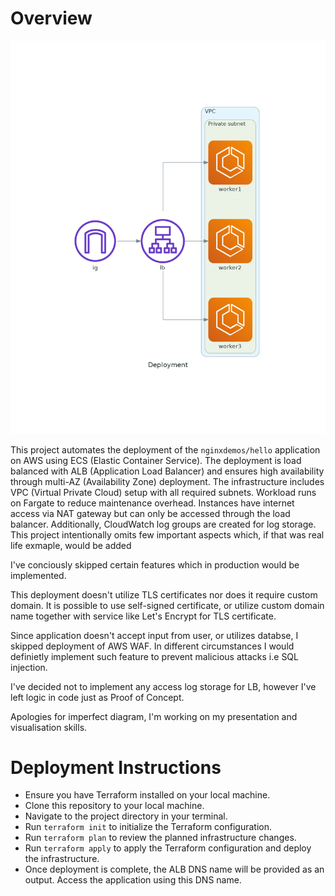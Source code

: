 # Overview

![alt text](deployment.png)

This project automates the deployment of the `nginxdemos/hello` application on AWS using ECS (Elastic Container Service). The deployment is load balanced with ALB (Application Load Balancer) and ensures high availability through multi-AZ (Availability Zone) deployment. The infrastructure includes VPC (Virtual Private Cloud) setup with all required subnets. Workload runs on Fargate to reduce maintenance overhead. Instances have internet access via NAT gateway but can only be accessed through the load balancer. Additionally, CloudWatch log groups are created for log storage.
This project intentionally omits few important aspects which, if that was real life exmaple, would be added

I've conciously skipped certain features which in production would be implemented.

This deployment doesn't utilize TLS certificates nor does it require custom domain. It is possible to use self-signed certificate, or utilize custom domain name together with service like Let's Encrypt for TLS certificate.

Since application doesn't accept input from user, or utilizes databse, I skipped deployment of AWS WAF. In different circumstances I would definietly implement such feature to prevent malicious attacks i.e SQL injection.

I've decided not to implement any access log storage for LB, however I've left logic in code just as Proof of Concept.

Apologies for imperfect diagram, I'm working on my presentation and visualisation skills.

# Deployment Instructions

- Ensure you have Terraform installed on your local machine.
- Clone this repository to your local machine.
- Navigate to the project directory in your terminal.
- Run `terraform init` to initialize the Terraform configuration.
- Run `terraform plan` to review the planned infrastructure changes.
- Run `terraform apply` to apply the Terraform configuration and deploy the infrastructure.
- Once deployment is complete, the ALB DNS name will be provided as an output. Access the application using this DNS name.
